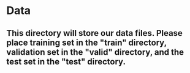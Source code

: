 # Data
## This directory will store our data files. Please place training set in the "train" directory, validation set in the "valid" directory, and the test set in the "test" directory.
